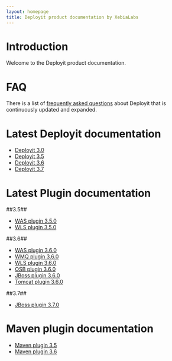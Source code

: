 ```yaml
---
layout: homepage
title: Deployit product documentation by XebiaLabs
---
```


# Introduction #

Welcome to the Deployit product documentation.

# FAQ #

There is a list of [frequently asked questions](faq) about Deployit that is continuously updated and expanded. 

# Latest Deployit documentation #

* [Deployit 3.0](/releases/3.0)
* [Deployit 3.5](/releases/3.5)
* [Deployit 3.6](/releases/3.6)
* [Deployit 3.7](/releases/3.7)

# Latest Plugin documentation #

##3.5##
* [WAS plugin 3.5.0](/releases/was-plugin-3.5)
* [WLS plugin 3.5.0](/releases/wls-plugin-3.5)

##3.6##
* [WAS plugin 3.6.0](/releases/was-plugin-3.6)
* [WMQ plugin 3.6.0](/releases/wmq-plugin-3.6)
* [WLS plugin 3.6.0](/releases/wls-plugin-3.6)
* [OSB plugin 3.6.0](/releases/osb-plugin-3.6)
* [JBoss plugin 3.6.0](/releases/jboss-plugin-3.6)
* [Tomcat plugin 3.6.0](/releases/tomcat-plugin-3.6)

##3.7##
* [JBoss plugin 3.7.0](/releases/jboss-plugin-3.7)

# Maven plugin documentation #

* [Maven plugin 3.5](http://tech.xebialabs.com/deployit-maven-plugin/3.5.2/)
* [Maven plugin 3.6](http://tech.xebialabs.com/deployit-maven-plugin/3.6.0/)


